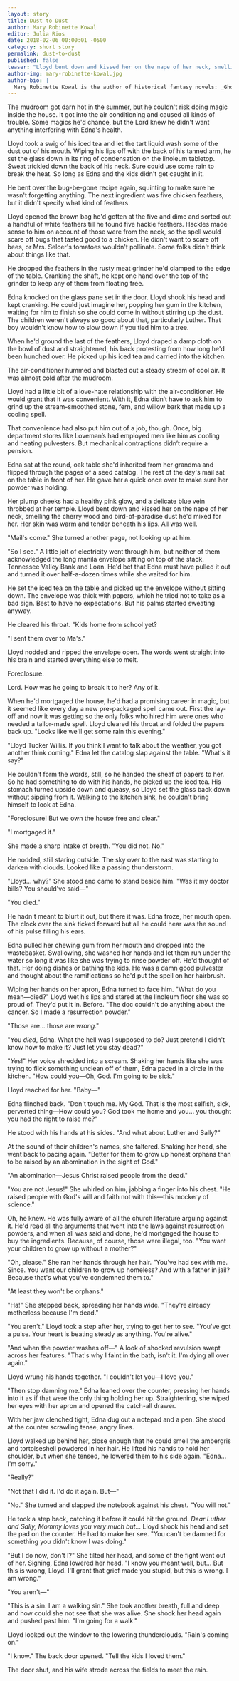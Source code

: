 ```yaml
---
layout: story
title: Dust to Dust
author: Mary Robinette Kowal
editor: Julia Rios
date: 2018-02-06 00:00:01 -0500
category: short story
permalink: dust-to-dust
published: false
teaser: "Lloyd bent down and kissed her on the nape of her neck, smelling the cherry wood and bird-of-paradise dust he'd mixed for her. Her skin was warm and tender beneath his lips. All was well."
author-img: mary-robinette-kowal.jpg
author-bio: |
  Mary Robinette Kowal is the author of historical fantasy novels: _Ghost Talkers_, and The Glamourist Histories series. She is also a three-time Hugo Award winner. Her short fiction appears in _Uncanny_, _Tor.com_, and _Asimov’s_. Mary, a professional puppeteer, lives in Chicago. Visit her online at [maryrobinettekowal.com](http://maryrobinettekowal.com).  
---
```


The mudroom got darn hot in the summer, but he couldn't risk doing magic inside the house. It got into the air conditioning and caused all kinds of trouble. Some magics he'd chance, but the Lord knew he didn't want anything interfering with Edna's health.
Lloyd took a swig of his iced tea and let the tart liquid wash some of the dust out of his mouth. Wiping his lips off with the back of his tanned arm, he set the glass down in its ring of condensation on the linoleum tabletop. Sweat trickled down the back of his neck. Sure could use some rain to break the heat. So long as Edna and the kids didn't get caught in it.
He bent over the bug-be-gone recipe again, squinting to make sure he wasn't forgetting anything. The next ingredient was five chicken feathers, but it didn't specify what kind of feathers.
Lloyd opened the brown bag he'd gotten at the five and dime and sorted out a handful of white feathers till he found five hackle feathers. Hackles made sense to him on account of those were from the neck, so the spell would scare off bugs that tasted good to a chicken. He didn't want to scare off bees, or Mrs. Selcer's tomatoes wouldn't pollinate. Some folks didn't think about things like that.
He dropped the feathers in the rusty meat grinder he'd clamped to the edge of the table. Cranking the shaft, he kept one hand over the top of the grinder to keep any of them from floating free.
Edna knocked on the glass pane set in the door. Lloyd shook his head and kept cranking. He could just imagine her, popping her gum in the kitchen, waiting for him to finish so she could come in without stirring up the dust. The children weren't always so good about that, particularly Luther. That boy wouldn't know how to slow down if you tied him to a tree.
When he'd ground the last of the feathers, Lloyd draped a damp cloth on the bowl of dust and straightened, his back protesting from how long he'd been hunched over. He picked up his iced tea and carried into the kitchen. The air-conditioner hummed and blasted out a steady stream of cool air. It was almost cold after the mudroom.
Lloyd had a little bit of a love-hate relationship with the air-conditioner. He would grant that it was convenient. With it, Edna didn’t have to ask him to grind up the stream-smoothed stone, fern, and willow bark that made up a cooling spell.
That convenience had also put him out of a job, though. Once, big department stores like Loveman’s had employed men like him as cooling and heating pulvesters. But mechanical contraptions didn’t require a pension.
Edna sat at the round, oak table she'd inherited from her grandma and flipped through the pages of a seed catalog. The rest of the day's mail sat on the table in front of her. He gave her a quick once over to make sure her powder was holding.
Her plump cheeks had a healthy pink glow, and a delicate blue vein throbbed at her temple. Lloyd bent down and kissed her on the nape of her neck, smelling the cherry wood and bird-of-paradise dust he'd mixed for her. Her skin was warm and tender beneath his lips. All was well.
"Mail's come." She turned another page, not looking up at him.
"So I see." A little jolt of electricity went through him, but neither of them acknowledged the long manila envelope sitting on top of the stack. Tennessee Valley Bank and Loan. He'd bet that Edna must have pulled it out and turned it over half-a-dozen times while she waited for him.
He set the iced tea on the table and picked up the envelope without sitting down. The envelope was thick with papers, which he tried not to take as a bad sign. Best to have no expectations. But his palms started sweating anyway.
He cleared his throat. "Kids home from school yet?
"I sent them over to Ma's."
Lloyd nodded and ripped the envelope open. The words went straight into his brain and started everything else to melt.
Foreclosure.
Lord. How was he going to break it to her? Any of it.
When he'd mortgaged the house, he'd had a promising career in magic, but it seemed like every day a new pre-packaged spell came out. First the lay-off and now it was getting so the only folks who hired him were ones who needed a tailor-made spell. Lloyd cleared his throat and folded the papers back up. "Looks like we'll get some rain this evening."
"Lloyd Tucker Willis. If you think I want to talk about the weather, you got another think coming." Edna let the catalog slap against the table. "What's it say?"
He couldn't form the words, still, so he handed the sheaf of papers to her. So he had something to do with his hands, he picked up the iced tea. His stomach turned upside down and queasy, so Lloyd set the glass back down without sipping from it. Walking to the kitchen sink, he couldn't bring himself to look at Edna.
"Foreclosure! But we own the house free and clear."
"I mortgaged it."
She made a sharp intake of breath. "You did not. No."
He nodded, still staring outside. The sky over to the east was starting to darken with clouds. Looked like a passing thunderstorm.
"Lloyd... why?" She stood and came to stand beside him. "Was it my doctor bills? You should've said—"
"You died."
He hadn't meant to blurt it out, but there it was. Edna froze, her mouth open. The clock over the sink ticked forward but all he could hear was the sound of his pulse filling his ears.
Edna pulled her chewing gum from her mouth and dropped into the wastebasket. Swallowing, she washed her hands and let them run under the water so long it was like she was trying to rinse powder off. He'd thought of that. Her doing dishes or bathing the kids. He was a damn good pulvester and thought about the ramifications so he'd put the spell on her hairbrush.
Wiping her hands on her apron, Edna turned to face him. "What do you mean—died?"
 Lloyd wet his lips and stared at the linoleum floor she was so proud of. They'd put it in. Before. "The doc couldn't do anything about the cancer. So I made a resurrection powder."
"Those are... those are _wrong_."
"You _died_, Edna. What the hell was I supposed to do? Just pretend I didn't know how to make it? Just let you stay dead?"
"_Yes_!" Her voice shredded into a scream. Shaking her hands like she was trying to flick something unclean off of them, Edna paced in a circle in the kitchen. "How could you—Oh, God. I'm going to be sick."
Lloyd reached for her. "Baby—"
Edna flinched back. "Don't touch me. My God. That is the most selfish, sick, perverted thing—How could you? God took me home and you... you thought you had the right to raise me?"
He stood with his hands at his sides. "And what about Luther and Sally?"
At the sound of their children's names, she faltered. Shaking her head, she went back to pacing again. "Better for them to grow up honest orphans than to be raised by an abomination in the sight of God."
"An abomination—Jesus Christ raised people from the dead."
"You are not Jesus!" She whirled on him, jabbing a finger into his chest. "He raised people with God's will and faith not with this—this mockery of science."
Oh, he knew. He was fully aware of all the church literature arguing against it. He'd read all the arguments that went into the laws against resurrection powders, and when all was said and done, he'd mortgaged the house to buy the ingredients. Because, of course, those were illegal, too. "You want your children to grow up without a mother?"
"Oh, please." She ran her hands through her hair. "You've had sex with me. Since. You want our children to grow up homeless? And with a father in jail? Because that's what you've condemned them to."
"At least they won't be orphans."
"Ha!" She stepped back, spreading her hands wide. "They're already motherless because I'm dead."
"You aren't." Lloyd took a step after her, trying to get her to see. "You've got a pulse. Your heart is beating steady as anything. You're alive."
"And when the powder washes off—" A look of shocked revulsion swept across her features. "That's why I faint in the bath, isn't it. I'm dying all over again."
Lloyd wrung his hands together. "I couldn't let you—I love you."
"Then stop damning me." Edna leaned over the counter, pressing her hands into it as if that were the only thing holding her up. Straightening, she wiped her eyes with her apron and opened the catch-all drawer.
With her jaw clenched tight, Edna dug out a notepad and a pen. She stood at the counter scrawling tense, angry lines.
Lloyd walked up behind her, close enough that he could smell the ambergris and tortoiseshell powdered in her hair. He lifted his hands to hold her shoulder, but when she tensed, he lowered them to his side again. "Edna... I'm sorry."
"Really?"
"Not that I did it. I'd do it again. But—"
"No." She turned and slapped the notebook against his chest. "You will not."
He took a step back, catching it before it could hit the ground. _Dear Luther and Sally, Mommy loves you very much but..._ Lloyd shook his head and set the pad on the counter. He had to make her see. "You can't be damned for something you didn't know I was doing."
"But I do now, don't I?" She tilted her head, and some of the fight went out of her. Sighing, Edna lowered her head. "I know you meant well, but... But this is wrong, Lloyd. I'll grant that grief made you stupid, but this is wrong. I am wrong."
"You aren't—"
"This is a sin. I am a walking sin." She took another breath, full and deep and how could she not see that she was alive. She shook her head again and pushed past him. "I'm going for a walk."
Lloyd looked out the window to the lowering thunderclouds. "Rain's coming on."
"I know." The back door opened. "Tell the kids I loved them."
The door shut, and his wife strode across the fields to meet the rain.
